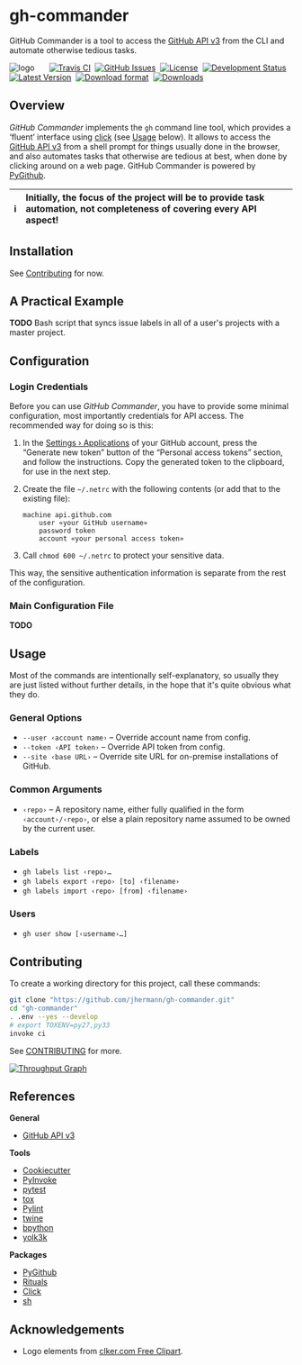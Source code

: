 # gh-commander

GitHub Commander is a tool to access the
[GitHub API v3](https://developer.github.com/v3/)
from the CLI and automate otherwise tedious tasks.

![logo](https://raw.githubusercontent.com/jhermann/gh-commander/master/docs/_static/logo-64.png)
 
 [![Travis CI](https://api.travis-ci.org/jhermann/gh-commander.svg)](https://travis-ci.org/jhermann/gh-commander)
 [![GitHub Issues](https://img.shields.io/github/issues/jhermann/gh-commander.svg)](https://github.com/jhermann/gh-commander/issues)
 [![License](https://img.shields.io/pypi/l/gh-commander.svg)](https://github.com/jhermann/gh-commander/blob/master/LICENSE)
 [![Development Status](https://pypip.in/status/gh-commander/badge.svg)](https://pypi.python.org/pypi/gh-commander/)
 [![Latest Version](https://img.shields.io/pypi/v/gh-commander.svg)](https://pypi.python.org/pypi/gh-commander/)
 [![Download format](https://pypip.in/format/gh-commander/badge.svg)](https://pypi.python.org/pypi/gh-commander/)
 [![Downloads](https://img.shields.io/pypi/dw/gh-commander.svg)](https://pypi.python.org/pypi/gh-commander/)


## Overview

*GitHub Commander* implements the ``gh`` command line tool,
which provides a ‘fluent’ interface
using [click](https://github.com/mitsuhiko/click)
(see [Usage](#usage) below).
It allows to access the
[GitHub API v3](https://developer.github.com/v3/)
from a shell prompt for things usually done in the browser,
and also automates tasks that otherwise are tedious at best,
when done by clicking around on a web page.
GitHub Commander is powered by [PyGithub](https://github.com/PyGithub/PyGithub).

:information_source: | Initially, the focus of the project will be to provide task automation, not completeness of covering every API aspect!
---- | :----


## Installation

See [Contributing](#contributing) for now.


## A Practical Example

**TODO** Bash script that syncs issue labels in all of a user's projects with a master project.


## Configuration

### Login Credentials
Before you can use *GitHub Commander*, you have to provide some minimal configuration,
most importantly credentials for API access. The recommended way for doing so is this:

 1. In the [Settings › Applications](https://github.com/settings/applications) of your GitHub account,
    press the “Generate new token” button of the “Personal access tokens” section, and follow the instructions.
    Copy the generated token to the clipboard, for use in the next step.
 2. Create the file ``~/.netrc`` with the following contents (or add that to the existing file):

        machine api.github.com
            user «your GitHub username»
            password token
            account «your personal access token»

 3. Call ``chmod 600 ~/.netrc`` to protect your sensitive data.

This way, the sensitive authentication information is separate from the rest of the configuration.


### Main Configuration File

**TODO**


## Usage

Most of the commands are intentionally self-explanatory,
so usually they are just listed without further details,
in the hope that it's quite obvious what they do.


### General Options

 * ``--user ‹account name›`` – Override account name from config.
 * ``--token ‹API token›`` – Override API token from config.
 * ``--site ‹base URL›`` – Override site URL for on-premise installations of GitHub.

### Common Arguments

 * ``‹repo›`` – A repository name, either fully qualified in the form ``‹account›/‹repo›``, or else a plain repository name assumed to be owned by the current user.


### Labels

 * ``gh labels list ‹repo›…``
 * ``gh labels export ‹repo› [to] ‹filename›``
 * ``gh labels import ‹repo› [from] ‹filename›``


### Users

 * ``gh user show [‹username›…]``


## Contributing

To create a working directory for this project, call these commands:

```sh
git clone "https://github.com/jhermann/gh-commander.git"
cd "gh-commander"
. .env --yes --develop
# export TOXENV=py27,py33
invoke ci
```

See [CONTRIBUTING](https://github.com/jhermann/gh-commander/blob/master/CONTRIBUTING.md) for more.

[![Throughput Graph](https://graphs.waffle.io/jhermann/gh-commander/throughput.svg)](https://waffle.io/jhermann/gh-commander/metrics)


## References

**General**
* [GitHub API v3](https://developer.github.com/v3/)

**Tools**

* [Cookiecutter](http://cookiecutter.readthedocs.org/en/latest/)
* [PyInvoke](http://www.pyinvoke.org/)
* [pytest](http://pytest.org/latest/contents.html)
* [tox](https://tox.readthedocs.org/en/latest/)
* [Pylint](http://docs.pylint.org/)
* [twine](https://github.com/pypa/twine#twine)
* [bpython](http://docs.bpython-interpreter.org/)
* [yolk3k](https://github.com/myint/yolk#yolk)

**Packages**

* [PyGithub](https://github.com/PyGithub/PyGithub)
* [Rituals](https://jhermann.github.io/rituals)
* [Click](http://click.pocoo.org/)
* [sh](http://amoffat.github.io/sh/)


## Acknowledgements

 * Logo elements from [clker.com Free Clipart](http://www.clker.com/).
